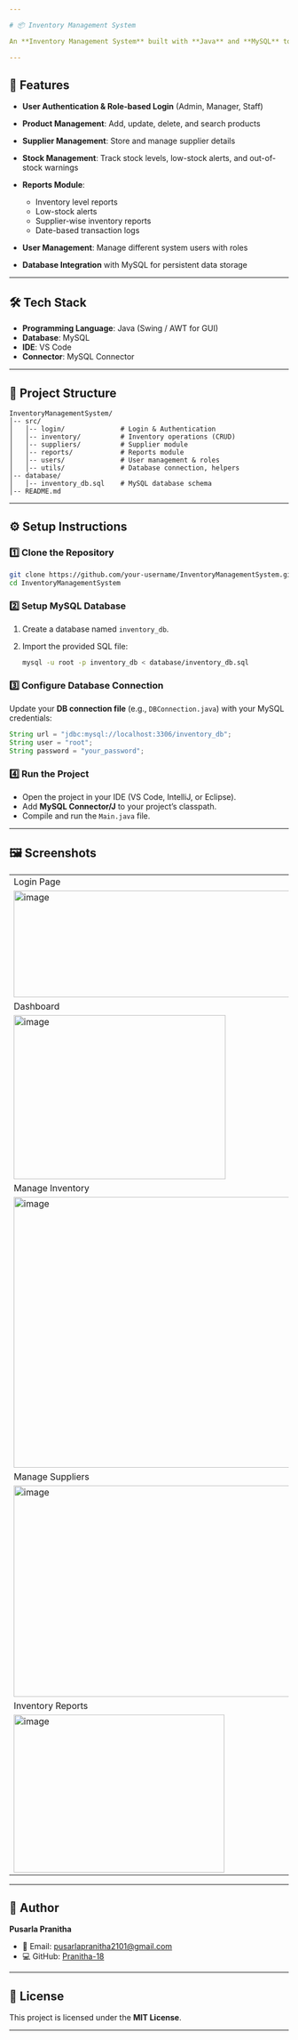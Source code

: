 ```yaml
---

# 📦 Inventory Management System

An **Inventory Management System** built with **Java** and **MySQL** to streamline the management of products, suppliers, stock levels, and reports. This project allows businesses to efficiently track and control inventory operations, generate reports, and manage user roles.

---
```


## 🚀 Features

* **User Authentication & Role-based Login** (Admin, Manager, Staff)
* **Product Management**: Add, update, delete, and search products
* **Supplier Management**: Store and manage supplier details
* **Stock Management**: Track stock levels, low-stock alerts, and out-of-stock warnings
* **Reports Module**:

  * Inventory level reports
  * Low-stock alerts
  * Supplier-wise inventory reports
  * Date-based transaction logs
* **User Management**: Manage different system users with roles
* **Database Integration** with MySQL for persistent data storage

---

## 🛠️ Tech Stack

* **Programming Language**: Java (Swing / AWT for GUI)
* **Database**: MySQL
* **IDE**: VS Code
* **Connector**: MySQL Connector

---

## 📂 Project Structure

```
InventoryManagementSystem/
│-- src/
│   │-- login/              # Login & Authentication
│   │-- inventory/          # Inventory operations (CRUD)
│   │-- suppliers/          # Supplier module
│   │-- reports/            # Reports module
│   │-- users/              # User management & roles
│   │-- utils/              # Database connection, helpers
│-- database/
│   │-- inventory_db.sql    # MySQL database schema
│-- README.md
```

---

## ⚙️ Setup Instructions

### 1️⃣ Clone the Repository

```bash
git clone https://github.com/your-username/InventoryManagementSystem.git
cd InventoryManagementSystem
```

### 2️⃣ Setup MySQL Database

1. Create a database named `inventory_db`.
2. Import the provided SQL file:

   ```bash
   mysql -u root -p inventory_db < database/inventory_db.sql
   ```

### 3️⃣ Configure Database Connection

Update your **DB connection file** (e.g., `DBConnection.java`) with your MySQL credentials:

```java
String url = "jdbc:mysql://localhost:3306/inventory_db";
String user = "root";  
String password = "your_password";  
```

### 4️⃣ Run the Project

* Open the project in your IDE (VS Code, IntelliJ, or Eclipse).
* Add **MySQL Connector/J** to your project’s classpath.
* Compile and run the `Main.java` file.

---

## 🖼️ Screenshots 

<table>
  <tbody>
    <tr>
      <td colspan="2">Login Page</td>
    </tr>
    <tr>
      <td>
        <img width="646" height="192" alt="image" src="https://github.com/user-attachments/assets/2f96caca-9ec6-4252-a993-f50363ac5299" />
      </td>
    </tr>
    <tr>
      <td colspan="2">Dashboard</td>
    </tr>
    <tr>
      <td>
        <img width="382" height="295" alt="image" src="https://github.com/user-attachments/assets/90d7c6de-4595-4936-ae09-9867d1b428bf" />
      </td>
    </tr>
    <tr>
      <td colspan="2">Manage Inventory</td>
    </tr>
    <tr>
      <td>
        <img width="683" height="487" alt="image" src="https://github.com/user-attachments/assets/e5caa1d0-240c-4ad0-8aee-e15e36870be2" />
      </td>
    </tr>
    <tr>
      <td colspan="2">Manage Suppliers</td>
    </tr>
    <tr>
      <td>
        <img width="631" height="380" alt="image" src="https://github.com/user-attachments/assets/93a2822f-3792-4d88-8fbb-a4580e9a6144" />
      </td>
    </tr>
    <tr>
      <td colspan="2">Inventory Reports</td>
    </tr>
    <tr>
      <td>
        <img width="380" height="284" alt="image" src="https://github.com/user-attachments/assets/1b6ad1ee-7c75-489a-a5d7-9bfc93e5d54b" />
      </td>
    </tr>
  </tbody>
</table>

---

## 👤 Author

**Pusarla Pranitha**

* 📧 Email: [pusarlapranitha2101@gmail.com](mailto:pusarlapranitha2101@gmail.com)
* 💻 GitHub: [Pranitha-18](https://github.com/Pranitha-18)

---

## 📜 License

This project is licensed under the **MIT License**.

---
